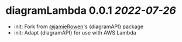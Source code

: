 # diagramLambda 0.0.1 *2022-07-26*

- init: Fork from [@jamieRowen](https://github.com/jamieRowen)'s {diagramAPI} package
- init: Adapt {diagramAPI} for use with AWS Lambda
